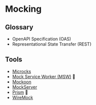 # Mocking

## Glossary

- OpenAPI Specification (OAS)
- Representational State Transfer (REST)

## Tools

- [Microcks](/microcks.md)
- [Mock Service Worker (MSW)](/msw.md) 🌟
- [Mockoon](/mockoon.md)
- [MockServer](/mockserver.md)
- [Prism](/prism.md) 🌟
- [WireMock](/wiremock.md)

<!--
https://github.com/keploy/keploy
-->
